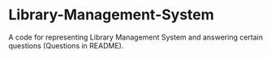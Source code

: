# Library-Management-System
A code for representing Library Management System and answering certain questions (Questions in README).
